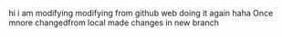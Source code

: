 hi
i am modifying
modifying from github web
doing it again haha
Once mnore
changedfrom local
made changes in new branch
